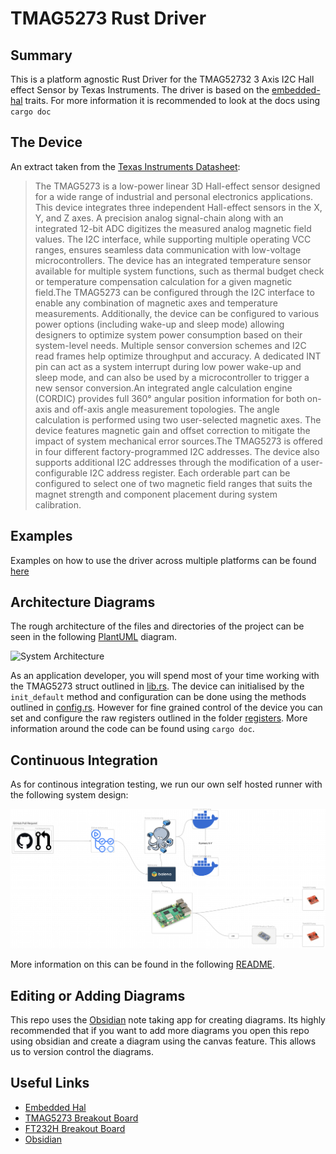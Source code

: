 # TMAG5273 Rust Driver

## Summary

This is a platform agnostic Rust Driver for the TMAG52732 3 Axis I2C Hall effect Sensor by Texas Instruments. The driver is based on the [embedded-hal](https://github.com/rust-embedded/embedded-hal) traits. For more information it is recommended to look at the docs using `cargo doc`

## The Device

An extract taken from the [Texas Instruments Datasheet](./docs/tmag5273.pdf):

>The TMAG5273 is a low-power linear 3D Hall-effect
sensor  designed  for  a  wide  range  of  industrial
and  personal  electronics  applications.  This  device
integrates  three  independent  Hall-effect  sensors  in the  X,  Y,  and  Z  axes.  A  precision  analog  signal-chain  along  with  an  integrated  12-bit  ADC  digitizes
the  measured  analog  magnetic  field  values.  The
I2C  interface,  while  supporting  multiple  operating
VCC  ranges,  ensures  seamless  data  communication
with low-voltage microcontrollers. The device has an
integrated  temperature  sensor  available  for  multiple
system  functions,  such  as  thermal  budget  check  or
temperature  compensation  calculation  for  a  given
magnetic field.The  TMAG5273  can  be  configured  through  the  I2C
interface  to  enable  any  combination  of  magnetic
axes  and  temperature  measurements.  Additionally,
the  device  can  be  configured  to  various  power
options (including wake-up and sleep mode) allowing
designers  to  optimize  system  power  consumption
based  on  their  system-level  needs.  Multiple  sensor
conversion  schemes  and  I2C  read  frames  help
optimize  throughput  and  accuracy.  A  dedicated  INT pin  can  act  as  a  system  interrupt  during  low  power
wake-up and sleep mode, and can also be used by a
microcontroller to trigger a new sensor conversion.An  integrated  angle  calculation  engine  (CORDIC)
provides full 360° angular position information for both
on-axis  and  off-axis  angle  measurement  topologies.
The  angle  calculation  is  performed  using  two
user-selected  magnetic  axes.  The  device  features
magnetic  gain  and  offset  correction  to  mitigate  the
impact of system mechanical error sources.The  TMAG5273  is  offered  in  four  different  factory-programmed I2C addresses. The device also supports
additional  I2C  addresses  through  the  modification
of  a  user-configurable  I2C  address  register.  Each
orderable part can be configured to select one of two
magnetic field ranges that suits the magnet strength
and component placement during system calibration.

## Examples

Examples on how to use the driver across multiple platforms can be found [here](./examples/ReadMe.md)

## Architecture Diagrams

The rough architecture of the files and directories of the project can be seen in the following [PlantUML](https://plantuml.com/) diagram.

![System Architecture](./docs/architecture.png)

As an application developer, you will spend most of your time working with the TMAG5273 struct outlined in [lib.rs](./src/lib.rs). The device can initialised by the `init_default` method and configuration can be done using the methods outlined in [config.rs](./src/config.rs). However for fine grained control of the device you can set and configure
the raw registers outlined in the folder [registers](./src/registers/). More information around the code can be found using `cargo doc`.

## Continuous Integration

As for continous integration testing, we run our own self hosted runner with the following system design:

![Test Suite](./docs/continuous%20integration/Continuous%20Testing%20Pipeline.png)

More information on this can be found in the following [README](./continous%20integration/README.md).

## Editing or Adding Diagrams

This repo uses the [Obsidian](https://obsidian.md/) note taking app for creating diagrams. Its highly recommended that if you want to add more diagrams you open this repo using obsidian and create a diagram using the canvas feature. This allows us to version control the diagrams.

## Useful Links

- [Embedded Hal](https://docs.rs/embedded-hal/latest/embedded_hal/)
- [TMAG5273 Breakout Board](https://www.sparkfun.com/products/23880)
- [FT232H Breakout Board](https://www.adafruit.com/product/2264)
- [Obsidian](https://obsidian.md/)
